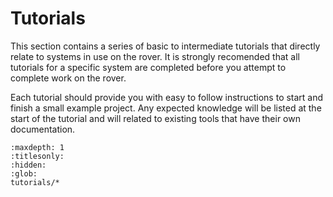 # Tutorials

This section contains a series of basic to intermediate tutorials that directly relate to systems in use on the rover. It is strongly recomended that all tutorials for a specific system are completed before you attempt to complete work on the rover.

Each tutorial should provide you with easy to follow instructions to start and finish a small example project. Any expected knowledge will be listed at the start of the tutorial and will related to existing tools that have their own documentation.

```{toctree}
:maxdepth: 1
:titlesonly:
:hidden:
:glob:
tutorials/*
```
